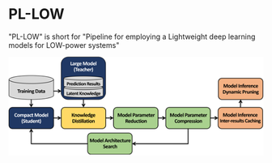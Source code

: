 # PL-LOW
"PL-LOW" is short for "Pipeline for employing a Lightweight deep learning models for LOW-power systems"

[<img src="./blob/figures/using_scenario.png">](http://di.postech.ac.kr/)
